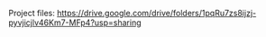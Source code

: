 Project files: https://drive.google.com/drive/folders/1pqRu7zs8ijzj-pyvjicjlv46Km7-MFp4?usp=sharing
